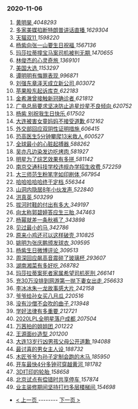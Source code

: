 ### 2020-11-06 
1. [ 黄明昊 ](https://s.weibo.com/weibo?q=%E9%BB%84%E6%98%8E%E6%98%8A&Refer=top) *4048293*
1. [ 多家美媒掐断特朗普讲话直播 ](https://s.weibo.com/weibo?q=%23%E5%A4%9A%E5%AE%B6%E7%BE%8E%E5%AA%92%E6%8E%90%E6%96%AD%E7%89%B9%E6%9C%97%E6%99%AE%E8%AE%B2%E8%AF%9D%E7%9B%B4%E6%92%AD%23&Refer=top) *1629304*
1. [ 天猫双11 ](https://s.weibo.com/weibo?q=%23%E5%A4%A9%E7%8C%AB%E5%8F%8C11%23&topic_ad=1&Refer=top) *1598220*
1. [ 杨紫向张一山要生日祝福 ](https://s.weibo.com/weibo?q=%23%E6%9D%A8%E7%B4%AB%E5%90%91%E5%BC%A0%E4%B8%80%E5%B1%B1%E8%A6%81%E7%94%9F%E6%97%A5%E7%A5%9D%E7%A6%8F%23&Refer=top) *1567136*
1. [ 玛莎拉蒂撞宝马案司机被判无期 ](https://s.weibo.com/weibo?q=%23%E7%8E%9B%E8%8E%8E%E6%8B%89%E8%92%82%E6%92%9E%E5%AE%9D%E9%A9%AC%E6%A1%88%E5%8F%B8%E6%9C%BA%E8%A2%AB%E5%88%A4%E6%97%A0%E6%9C%9F%23&Refer=top) *1470655*
1. [ 林俊杰的心灵奇旅 ](https://s.weibo.com/weibo?q=%23%E6%9E%97%E4%BF%8A%E6%9D%B0%E7%9A%84%E5%BF%83%E7%81%B5%E5%A5%87%E6%97%85%23&topic_ad=1&Refer=top) *1369101*
1. [ 美国大选 ](https://s.weibo.com/weibo?q=%23%E7%BE%8E%E5%9B%BD%E5%A4%A7%E9%80%89%23&Refer=top) *1153297*
1. [ 谭明明有悔罪表现 ](https://s.weibo.com/weibo?q=%23%E8%B0%AD%E6%98%8E%E6%98%8E%E6%9C%89%E6%82%94%E7%BD%AA%E8%A1%A8%E7%8E%B0%23&Refer=top) *996871*
1. [ 刘强东章泽天成立新公司 ](https://s.weibo.com/weibo?q=%E5%88%98%E5%BC%BA%E4%B8%9C%E7%AB%A0%E6%B3%BD%E5%A4%A9%E6%88%90%E7%AB%8B%E6%96%B0%E5%85%AC%E5%8F%B8&Refer=top) *803072*
1. [ 苹果股东起诉库克 ](https://s.weibo.com/weibo?q=%E8%8B%B9%E6%9E%9C%E8%82%A1%E4%B8%9C%E8%B5%B7%E8%AF%89%E5%BA%93%E5%85%8B&Refer=top) *622183*
1. [ 金希澈曾接触新冠确诊者 ](https://s.weibo.com/weibo?q=%23%E9%87%91%E5%B8%8C%E6%BE%88%E6%9B%BE%E6%8E%A5%E8%A7%A6%E6%96%B0%E5%86%A0%E7%A1%AE%E8%AF%8A%E8%80%85%23&Refer=top) *621812*
1. [ 广电总局要求坚决防止追星炒星不良倾向 ](https://s.weibo.com/weibo?q=%23%E5%B9%BF%E7%94%B5%E6%80%BB%E5%B1%80%E8%A6%81%E6%B1%82%E5%9D%9A%E5%86%B3%E9%98%B2%E6%AD%A2%E8%BF%BD%E6%98%9F%E7%82%92%E6%98%9F%E4%B8%8D%E8%89%AF%E5%80%BE%E5%90%91%23&Refer=top) *620752*
1. [ 杨紫 别祝我生日快乐 ](https://s.weibo.com/weibo?q=%E6%9D%A8%E7%B4%AB%20%E5%88%AB%E7%A5%9D%E6%88%91%E7%94%9F%E6%97%A5%E5%BF%AB%E4%B9%90&Refer=top) *617502*
1. [ 大连被害女童妈妈不接受道歉 ](https://s.weibo.com/weibo?q=%23%E5%A4%A7%E8%BF%9E%E8%A2%AB%E5%AE%B3%E5%A5%B3%E7%AB%A5%E5%A6%88%E5%A6%88%E4%B8%8D%E6%8E%A5%E5%8F%97%E9%81%93%E6%AD%89%23&Refer=top) *612162*
1. [ 外交部回应双阴性证明措施 ](https://s.weibo.com/weibo?q=%23%E5%A4%96%E4%BA%A4%E9%83%A8%E5%9B%9E%E5%BA%94%E5%8F%8C%E9%98%B4%E6%80%A7%E8%AF%81%E6%98%8E%E6%8E%AA%E6%96%BD%23&Refer=top) *606415*
1. [ 恐高医生5分钟攀爬13米救人 ](https://s.weibo.com/weibo?q=%E6%81%90%E9%AB%98%E5%8C%BB%E7%94%9F5%E5%88%86%E9%92%9F%E6%94%80%E7%88%AC13%E7%B1%B3%E6%95%91%E4%BA%BA&Refer=top) *600527*
1. [ 全球最小的心脏起搏器 ](https://s.weibo.com/weibo?q=%23%E5%85%A8%E7%90%83%E6%9C%80%E5%B0%8F%E7%9A%84%E5%BF%83%E8%84%8F%E8%B5%B7%E6%90%8F%E5%99%A8%23&Refer=top) *588262*
1. [ 吴亦凡边染发边吃烤肉 ](https://s.weibo.com/weibo?q=%23%E5%90%B4%E4%BA%A6%E5%87%A1%E8%BE%B9%E6%9F%93%E5%8F%91%E8%BE%B9%E5%90%83%E7%83%A4%E8%82%89%23&Refer=top) *581927*
1. [ 明星为了综艺效果有多拼 ](https://s.weibo.com/weibo?q=%23%E6%98%8E%E6%98%9F%E4%B8%BA%E4%BA%86%E7%BB%BC%E8%89%BA%E6%95%88%E6%9E%9C%E6%9C%89%E5%A4%9A%E6%8B%BC%23&Refer=top) *581142*
1. [ 南京交通科技学校违规办学招生收费 ](https://s.weibo.com/weibo?q=%E5%8D%97%E4%BA%AC%E4%BA%A4%E9%80%9A%E7%A7%91%E6%8A%80%E5%AD%A6%E6%A0%A1%E8%BF%9D%E8%A7%84%E5%8A%9E%E5%AD%A6%E6%8B%9B%E7%94%9F%E6%94%B6%E8%B4%B9&Refer=top) *572259*
1. [ 大三师范生粉笔字如印刷体 ](https://s.weibo.com/weibo?q=%23%E5%A4%A7%E4%B8%89%E5%B8%88%E8%8C%83%E7%94%9F%E7%B2%89%E7%AC%94%E5%AD%97%E5%A6%82%E5%8D%B0%E5%88%B7%E4%BD%93%23&Refer=top) *567954*
1. [ 哈哈哈哈哈终于定档 ](https://s.weibo.com/weibo?q=%23%E5%93%88%E5%93%88%E5%93%88%E5%93%88%E5%93%88%E7%BB%88%E4%BA%8E%E5%AE%9A%E6%A1%A3%23&Refer=top) *556344*
1. [ 山洞内隐居8年小伙发声 ](https://s.weibo.com/weibo?q=%23%E5%B1%B1%E6%B4%9E%E5%86%85%E9%9A%90%E5%B1%858%E5%B9%B4%E5%B0%8F%E4%BC%99%E5%8F%91%E5%A3%B0%23&Refer=top) *522840*
1. [ 洪真英 ](https://s.weibo.com/weibo?q=%E6%B4%AA%E7%9C%9F%E8%8B%B1&Refer=top) *503299*
1. [ 拔河时鞋的付出有多大 ](https://s.weibo.com/weibo?q=%23%E6%8B%94%E6%B2%B3%E6%97%B6%E9%9E%8B%E7%9A%84%E4%BB%98%E5%87%BA%E6%9C%89%E5%A4%9A%E5%A4%A7%23&Refer=top) *349197*
1. [ 向太称郭碧婷答应生三胎 ](https://s.weibo.com/weibo?q=%23%E5%90%91%E5%A4%AA%E7%A7%B0%E9%83%AD%E7%A2%A7%E5%A9%B7%E7%AD%94%E5%BA%94%E7%94%9F%E4%B8%89%E8%83%8E%23&Refer=top) *347463*
1. [ 杨幂就差一条秋裤了 ](https://s.weibo.com/weibo?q=%23%E6%9D%A8%E5%B9%82%E5%B0%B1%E5%B7%AE%E4%B8%80%E6%9D%A1%E7%A7%8B%E8%A3%A4%E4%BA%86%23&Refer=top) *343898*
1. [ 见过最小的马 ](https://s.weibo.com/weibo?q=%23%E8%A7%81%E8%BF%87%E6%9C%80%E5%B0%8F%E7%9A%84%E9%A9%AC%23&Refer=top) *342786*
1. [ 原来小鸡还可以这样破壳 ](https://s.weibo.com/weibo?q=%23%E5%8E%9F%E6%9D%A5%E5%B0%8F%E9%B8%A1%E8%BF%98%E5%8F%AF%E4%BB%A5%E8%BF%99%E6%A0%B7%E7%A0%B4%E5%A3%B3%23&Refer=top) *310825*
1. [ 姚明为张庆鹏颁发球衣 ](https://s.weibo.com/weibo?q=%23%E5%A7%9A%E6%98%8E%E4%B8%BA%E5%BC%A0%E5%BA%86%E9%B9%8F%E9%A2%81%E5%8F%91%E7%90%83%E8%A1%A3%23&Refer=top) *309595*
1. [ 杨紫生日微博评论 ](https://s.weibo.com/weibo?q=%23%E6%9D%A8%E7%B4%AB%E7%94%9F%E6%97%A5%E5%BE%AE%E5%8D%9A%E8%AF%84%E8%AE%BA%23&Refer=top) *309513*
1. [ 周深回应飙高音震碎了玻璃杯 ](https://s.weibo.com/weibo?q=%23%E5%91%A8%E6%B7%B1%E5%9B%9E%E5%BA%94%E9%A3%99%E9%AB%98%E9%9F%B3%E9%9C%87%E7%A2%8E%E4%BA%86%E7%8E%BB%E7%92%83%E6%9D%AF%23&Refer=top) *293607*
1. [ 湖南湘菜有多好吃 ](https://s.weibo.com/weibo?q=%23%E6%B9%96%E5%8D%97%E6%B9%98%E8%8F%9C%E6%9C%89%E5%A4%9A%E5%A5%BD%E5%90%83%23&Refer=top) *268782*
1. [ 玛莎拉蒂案死者家属希望司机死刑 ](https://s.weibo.com/weibo?q=%E7%8E%9B%E8%8E%8E%E6%8B%89%E8%92%82%E6%A1%88%E6%AD%BB%E8%80%85%E5%AE%B6%E5%B1%9E%E5%B8%8C%E6%9C%9B%E5%8F%B8%E6%9C%BA%E6%AD%BB%E5%88%91&Refer=top) *266141*
1. [ 充30万没排到网游第一抛下妻女出走 ](https://s.weibo.com/weibo?q=%23%E5%85%8530%E4%B8%87%E6%B2%A1%E6%8E%92%E5%88%B0%E7%BD%91%E6%B8%B8%E7%AC%AC%E4%B8%80%E6%8A%9B%E4%B8%8B%E5%A6%BB%E5%A5%B3%E5%87%BA%E8%B5%B0%23&Refer=top) *256633*
1. [ 李冰冰朱一龙故事感大片 ](https://s.weibo.com/weibo?q=%23%E6%9D%8E%E5%86%B0%E5%86%B0%E6%9C%B1%E4%B8%80%E9%BE%99%E6%95%85%E4%BA%8B%E6%84%9F%E5%A4%A7%E7%89%87%23&Refer=top) *242158*
1. [ 爷爷给孙女买八月瓜 ](https://s.weibo.com/weibo?q=%23%E7%88%B7%E7%88%B7%E7%BB%99%E5%AD%99%E5%A5%B3%E4%B9%B0%E5%85%AB%E6%9C%88%E7%93%9C%23&Refer=top) *220516*
1. [ 没有沙僧不会吹的曲子 ](https://s.weibo.com/weibo?q=%23%E6%B2%A1%E6%9C%89%E6%B2%99%E5%83%A7%E4%B8%8D%E4%BC%9A%E5%90%B9%E7%9A%84%E6%9B%B2%E5%AD%90%23&Refer=top) *213948*
1. [ 学好法律有多重要 ](https://s.weibo.com/weibo?q=%23%E5%AD%A6%E5%A5%BD%E6%B3%95%E5%BE%8B%E6%9C%89%E5%A4%9A%E9%87%8D%E8%A6%81%23&Refer=top) *212721*
1. [ 2020LPL全明星落户成都 ](https://s.weibo.com/weibo?q=2020LPL%E5%85%A8%E6%98%8E%E6%98%9F%E8%90%BD%E6%88%B7%E6%88%90%E9%83%BD&Refer=top) *207504*
1. [ 万茜拍的姐姐团 ](https://s.weibo.com/weibo?q=%23%E4%B8%87%E8%8C%9C%E6%8B%8D%E7%9A%84%E5%A7%90%E5%A7%90%E5%9B%A2%23&Refer=top) *201222*
1. [ 王源面纱造型 ](https://s.weibo.com/weibo?q=%23%E7%8E%8B%E6%BA%90%E9%9D%A2%E7%BA%B1%E9%80%A0%E5%9E%8B%23&Refer=top) *201200*
1. [ 大连13岁行凶男孩父母公开道歉 ](https://s.weibo.com/weibo?q=%23%E5%A4%A7%E8%BF%9E13%E5%B2%81%E8%A1%8C%E5%87%B6%E7%94%B7%E5%AD%A9%E7%88%B6%E6%AF%8D%E5%85%AC%E5%BC%80%E9%81%93%E6%AD%89%23&Refer=top) *194088*
1. [ 最讨喜的男女主人设 ](https://s.weibo.com/weibo?q=%23%E6%9C%80%E8%AE%A8%E5%96%9C%E7%9A%84%E7%94%B7%E5%A5%B3%E4%B8%BB%E4%BA%BA%E8%AE%BE%23&Refer=top) *188732*
1. [ 木匠爷爷为孙子定制会跑的木马 ](https://s.weibo.com/weibo?q=%23%E6%9C%A8%E5%8C%A0%E7%88%B7%E7%88%B7%E4%B8%BA%E5%AD%99%E5%AD%90%E5%AE%9A%E5%88%B6%E4%BC%9A%E8%B7%91%E7%9A%84%E6%9C%A8%E9%A9%AC%23&Refer=top) *185950*
1. [ 开车最快4分多钟可穿越黄河 ](https://s.weibo.com/weibo?q=%23%E5%BC%80%E8%BD%A6%E6%9C%80%E5%BF%AB4%E5%88%86%E5%A4%9A%E9%92%9F%E5%8F%AF%E7%A9%BF%E8%B6%8A%E9%BB%84%E6%B2%B3%23&Refer=top) *181782*
1. [ 3D打印的轮胎 ](https://s.weibo.com/weibo?q=%233D%E6%89%93%E5%8D%B0%E7%9A%84%E8%BD%AE%E8%83%8E%23&Refer=top) *158658*
1. [ 北京试点有偿错时共享停车 ](https://s.weibo.com/weibo?q=%23%E5%8C%97%E4%BA%AC%E8%AF%95%E7%82%B9%E6%9C%89%E5%81%BF%E9%94%99%E6%97%B6%E5%85%B1%E4%BA%AB%E5%81%9C%E8%BD%A6%23&Refer=top) *157874*
1. [ 业主装修期间坚持打扫多层楼梯间 ](https://s.weibo.com/weibo?q=%E4%B8%9A%E4%B8%BB%E8%A3%85%E4%BF%AE%E6%9C%9F%E9%97%B4%E5%9D%9A%E6%8C%81%E6%89%93%E6%89%AB%E5%A4%9A%E5%B1%82%E6%A5%BC%E6%A2%AF%E9%97%B4&Refer=top) *154698* 

- [ < 上一页 ](https://github.com/able8/weibo-hot-record/blob/master/2020-11-05.md) -------- [ 下一页 > ](https://github.com/able8/weibo-hot-record/blob/master/2020-11-07.md)